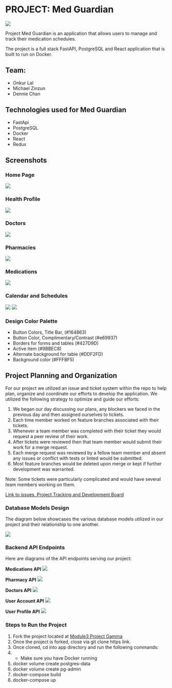 # PROJECT: Med Guardian

![](docs/images/Med%20Guardian%20logo.png)

Project Med Guardian is an application that allows users to manage and track their medication schedules.

The project is a full stack FastAPI, PostgreSQL and React application that is built to run on Docker.

## Team:

- Onkur Lal
- Michael Zinzun
- Dennie Chan

## Technologies used for Med Guardian

- FastApi
- PostgreSQL
- Docker
- React
- Redux

## Screenshots

### Home Page

![](docs/images/Home-Page.jpg)

### Health Profile

![](docs/images/Health-Profile.jpg)

### Doctors

![](docs/images/Doctors.jpg)

### Pharmacies

![](docs/images/Pharmacies.jpg)

### Medications

![](docs/images/Medications.jpg)

### Calendar and Schedules

![](docs/images/Calendar-01.jpg)
![](docs/images/Calendar-02.jpg)

### Design Color Palette

- Button Colors, Title Bar, (#164863)
- Button Color, Complimentary/Contrast (#e69937)
- Borders for forms and tables (#427D9D)
- Active item (#9BBEC8)
- Alternate background for table (#DDF2FD)
- Background color (#FFFBF5)

## Project Planning and Organization

For our project we utilized an issue and ticket system within the repo to help plan, organize and coordinate our efforts to develop the application. We utilized the following strategy to optimize and guide our efforts:

1. We began our day discussing our plans, any blockers we faced in the previous day and then assigned ourselves to tickets.
2. Each time member worked on feature branches associated with their tickets.
3. Whenever a team member was completed with their ticket they would request a peer review of their work.
4. After tickets were reviewed then that team member would submit their work for a merge request.
5. Each merge request was reviewed by a fellow team member and absent any issues or conflict with tests or linted would be submitted.
6. Most feature branches would be deleted upon merge or kept if further development was warranted.

Note: Some tickets were particularly complicated and would have several team members working on them.

[Link to issues, Project Tracking and Development Board](https://gitlab.com/Onkurlal/module3-project-gamma/-/boards)

### Database Models Design

The diagram below showcases the various database models utilized in our project and their relationship to one another.

![](docs/images/API-Design-web.png)

### Backend API Endpoints

Here are diagrams of the API endpoints serving our project:

**Medications API**
![](docs/images/Medications-endpoints-web.png)

**Pharmacy API**
![](docs/images/Pharmacy-endpoints-web.png)

**Doctors API**
![](docs/images/Doctors-endpoints-web.png)

**User Account API**
![](docs/images/user-account-endpoints-web.png)

**User Profile API**
![](docs/images/user-profile-endpoints-web.png)

### Steps to Run the Project

1. Fork the project located at [Module3 Project Gamma](https://gitlab.com/Onkurlal/module3-project-gamma)
2. Once the project is forked, close via git clone https link.
3. Once cloned, cd into app directory and run the following commands:
4. - Make sure you have Docker running
5. docker volume create postgres-data
6. docker volume create pg-admin
7. docker-compose build
8. docker-compose up
